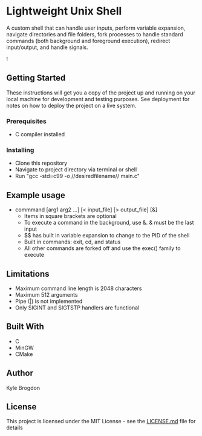 # Lightweight Unix Shell

A custom shell that can handle user inputs, perform variable expansion, navigate directories and file folders, fork processes to handle standard commands (both background and foreground execution), redirect input/output, and handle signals.

!

## Getting Started

These instructions will get you a copy of the project up and running on your local machine for development and testing purposes. See deployment for notes on how to deploy the project on a live system.

### Prerequisites
- C compiler installed

### Installing
- Clone this repository
- Navigate to project directory via terminal or shell
- Run "gcc -std=c99 -o //desiredfilename// main.c"

## Example usage
- commmand [arg1 arg2 ...] [< input_file] [> output_file] [&]
  - Items in square brackets are optional
  - To execute a command in the background, use &. & must be the last input
  - $$ has built in variable expansion to change to the PID of the shell
  - Built in commands: exit, cd, and status
  - All other commands are forked off and use the exec() family to execute

## Limitations
- Maximum command line length is 2048 characters
- Maximum 512 arguments
- Pipe (|) is not implemented
- Only SIGINT and SIGTSTP handlers are functional

## Built With
- C
- MinGW
- CMake

## Author
Kyle Brogdon

## License

This project is licensed under the MIT License - see the [LICENSE.md](LICENSE.md) file for details
